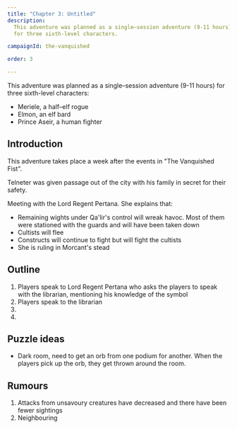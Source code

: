 ```yaml
---
title: "Chapter 3: Untitled"
description:
  This adventure was planned as a single–session adventure (9-11 hours)
  for three sixth-level characters.

campaignId: the-vanquished

order: 3

---
```


This adventure was planned as a single–session adventure (9-11 hours)
for three sixth-level characters:
 - Meriele, a half–elf rogue
 - Elmon, an elf bard
 - Prince Aseir, a human fighter

## Introduction

This adventure takes place a week after the events in "The Vanquished
Fist".

Telneter was given passage out of the city with his family in secret
for their safety.

Meeting with the Lord Regent Pertana. She explains that:
 - Remaining wights under Qa'lir's control will wreak havoc. Most of
   them were stationed with the guards and will have been taken down
 - Cultists will flee
 - Constructs will continue to fight but will fight the cultists
 - She is ruling in Morcant's stead

## Outline

 1. Players speak to Lord Regent Pertana who asks the players to speak
    with the librarian, mentioning his knowledge of the symbol 
 2. Players speak to the librarian
 3. 
 4. 

## Puzzle ideas

 - Dark room, need to get an orb from one podium for another. When the
   players pick up the orb, they get thrown around the room.

## Rumours

 1. Attacks from unsavoury creatures have decreased and there have been
    fewer sightings
 2. Neighbouring

